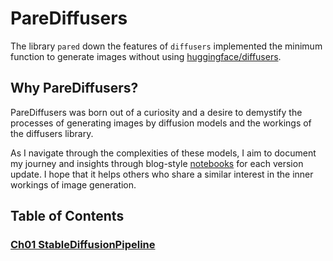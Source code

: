 # PareDiffusers
The library `pared` down the features of `diffusers` implemented the minimum function to generate images without using [huggingface/diffusers](https://github.com/huggingface/diffusers/tree/main).


## Why PareDiffusers?
PareDiffusers was born out of a curiosity and a desire to demystify the processes of generating images by diffusion models and the workings of the diffusers library.

As I navigate through the complexities of these models, I aim to document my journey and insights through blog-style [notebooks](./notebooks) for each version update. I hope that it helps others who share a similar interest in the inner workings of image generation.

## Table of Contents
### [Ch01 StableDiffusionPipeline](./notebooks/ch01_StableDiffusionPipeline.ipynb)
